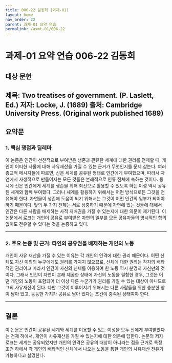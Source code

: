 ```yaml
---
title: 006-22 김동희 (과제-01)
layout: home
nav_order: 22
parent: 과제-01 요약 연습
permalink: /asmt-01/006-22
---
```


# 과제-01 요약 연습 006-22 김동희 

## 대상 문헌  
**제목**: Two treatises of government. (P. Laslett, Ed.)
**저자**: Locke, J. (1689)
**출처**: Cambridge University Press. (Original work published 1689)
---

## 요약문  

### 1. 핵심 쟁점과 딜레마 
이 논문은 인간이 선천적으로 부여받은 생존과 관련한 세계에 대한 권리를 전제할 때, 개인이 어떠한 사물에 대해 사유재산을 가질 수 있는 근거가 무엇인지를 문제 삼는다. 여러 종교적 메시지들에 따르면, 신은 세계를 공유된 형태로 인간에게 부여했으며, 따라서 자연에서 자생적으로 만들어지는 모든 것들은 본래적으로 인류 전체에 속하는 것이다. 동시에 신은 인간에게 세계를 생존을 위해 최선으로 활용할 수 있도록 하는 이성 역시 공유된 세계와 함께 부여했다. 그러나 세계를 활용하기 위해서는 어떤 방식으로든 그것을 전유해야 한다. 자연물이 생존에 도움이 되기 위해서는 그것이 어떤 인간의 일부가 되어야 하기 때문이다. 앞의 두 가지 전제는 서로 상충하기 때문에 자연에 있는 것들에 대해서 인간은 다른 사람을 배제하는 사적 지배권을 가질 수 있는지에 대한 의문이 제기된다. 이 논문에서 로크는 개인이 공유로 부여받은 자연의 일부를 모든 공유자들의 명시적인 합의 없이도 전유할 수 있다는 것을 논증하고 있다. 

---

### 2. 주요 논증 및 근거: 타인의 공유권을 배제하는 개인의 노동
개인이 사유 재산을 가질 수 있는 이유는 각 개인의 인격에 대한 권리 때문이다. 어떤 신체도 자신 이외의 누구에게도 권리를 가지지 않으므로, 신체에 대한 권리는 각자의 배타적인 권리이고 따라서 인간이 자신의 신체를 이용하여 한 노동 역시 분명히 자신만의 것이다. 그래서 인간이 자연이 본래 제공한 상태에 자신의 노동을 결합한 경우, 그것은 어떤 개인의 노동이 포함되어 더 이상 다른 누군가가 권리를 가질 수 있는 대상이 아니므로 그의 사유재산이 된다. 다만 그것이 이루어지기 위해서는 다른 사람들을 위한 충분한 양이 남아 있고, 동등한 가치가 공유로 남아 있다는 조건이 충족된 상태여야 한다. 

---

## 결론  
이 논문은 인간이 공유된 세계와 세계를 이용할 수 있는 이성을 모두 신에게 부여받았다는 전제 하에서, 개인이 사유재산을 가질 수 있는지에 대한 의문에 답한다. 논문의 저자 로크는 세계는 공유되었지만 개인의 인격은 공유의 대상이 아니라는 점을 근거로 특정 조건 하에서 각 개인의 배타적인 신체에서 나오는 노동을 통한 개인의 사유재산 전유가 가능하다고 설명한다. 
